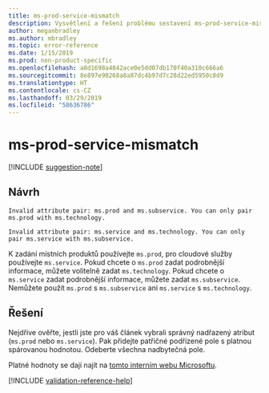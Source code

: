 ```yaml
---
title: ms-prod-service-mismatch
description: Vysvětlení a řešení problému sestavení ms-prod-service-mismatch na webu Docs
author: meganbradley
ms.author: mbradley
ms.topic: error-reference
ms.date: 1/15/2019
ms.prod: non-product-specific
ms.openlocfilehash: a8d1698a4842ace0e5dd07db170f40a310c666a6
ms.sourcegitcommit: 8e897e90268a8a87dc4b97d7c28d22ed5950c8d9
ms.translationtype: HT
ms.contentlocale: cs-CZ
ms.lasthandoff: 03/29/2019
ms.locfileid: "58636786"
---
```

# <a name="ms-prod-service-mismatch"></a>ms-prod-service-mismatch

[!INCLUDE [suggestion-note](includes/suggestion-note.md)]

## <a name="suggestion"></a>Návrh

`Invalid attribute pair: ms.prod and ms.subservice. You can only pair ms.prod with ms.technology.`

`Invalid attribute pair: ms.service and ms.technology. You can only pair ms.service with ms.subservice.`

K zadání místních produktů používejte `ms.prod`, pro cloudové služby používejte `ms.service`. Pokud chcete o `ms.prod` zadat podrobnější informace, můžete volitelně zadat `ms.technology`. Pokud chcete o `ms.service` zadat podrobnější informace, můžete zadat `ms.subservice`. Nemůžete použít `ms.prod` s `ms.subservice` ani `ms.service` s `ms.technology`.

## <a name="resolution"></a>Řešení

Nejdříve ověřte, jestli jste pro váš článek vybrali správný nadřazený atribut (`ms.prod` nebo `ms.service`). Pak přidejte patřičné podřízené pole s platnou spárovanou hodnotou. Odeberte všechna nadbytečná pole.

Platné hodnoty se dají najít na [tomto interním webu Microsoftu](https://docsmetadatatool.azurewebsites.net/allowlists).

<!--make sure to add this file to your includes folder and verify the path-->
[!INCLUDE [validation-reference-help](includes/validation-reference-help.md)]
